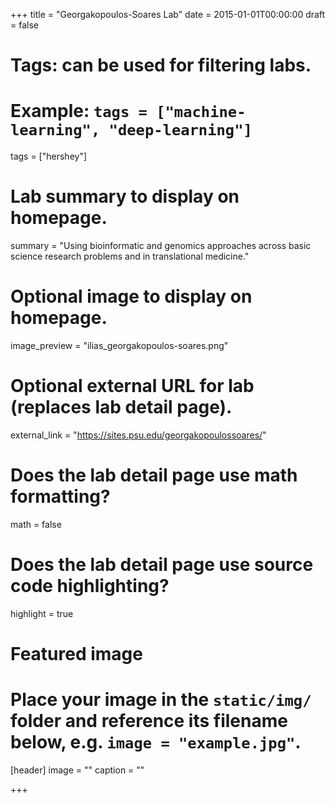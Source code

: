 +++
title = "Georgakopoulos-Soares Lab"
date = 2015-01-01T00:00:00
draft = false

# Tags: can be used for filtering labs.
# Example: `tags = ["machine-learning", "deep-learning"]`
tags = ["hershey"]

# Lab summary to display on homepage.
summary = "Using bioinformatic and genomics approaches across basic science research problems and in translational medicine."

# Optional image to display on homepage.
image_preview = "ilias_georgakopoulos-soares.png"

# Optional external URL for lab (replaces lab detail page).
external_link = "https://sites.psu.edu/georgakopoulossoares/"

# Does the lab detail page use math formatting?
math = false

# Does the lab detail page use source code highlighting?
highlight = true

# Featured image
# Place your image in the `static/img/` folder and reference its filename below, e.g. `image = "example.jpg"`.
[header]
image = ""
caption = ""

+++
